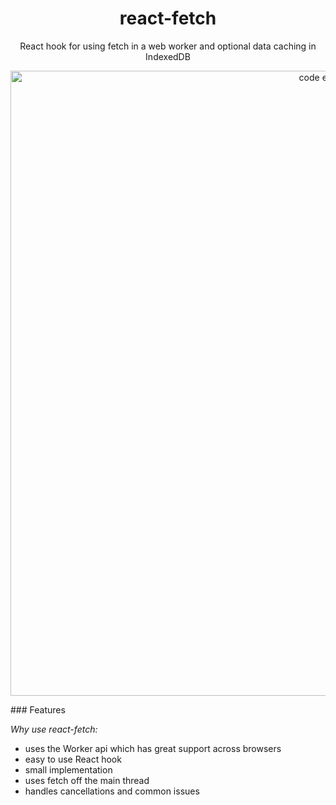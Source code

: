 # 
<h1 align="center">
  react-fetch
</h1>
<p align="center">
  React hook for using fetch in a web worker and optional data caching in IndexedDB
</p>
<p align="center">
  <img src="https://repository-images.githubusercontent.com/505699390/51d26170-2c9e-4db3-91fd-8799a6f23651" width="1000" alt="code example">
</p>
### Features

_Why use react-fetch:_

- uses the Worker api which has great support across browsers
- easy to use React hook
- small implementation
- uses fetch off the main thread
- handles cancellations and common issues

